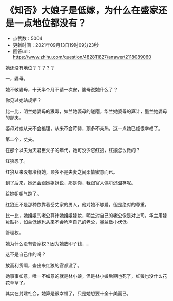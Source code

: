 # 《知否》大娘子是低嫁，为什么在盛家还是一点地位都没有？
- 点赞数：5004
- 更新时间：2021年09月13日19时09分23秒
- 回答url：https://www.zhihu.com/question/482811827/answer/2118089060
<body>
 <p data-pid="7vW5NnUs">她还没有地位？？？？？</p>
 <p data-pid="pINz7g9J">一，婆母。</p>
 <p data-pid="JpQBuPzr">她不敬婆母，十天半个月不请一次安，婆母说她什么了？</p>
 <p data-pid="VhxGEgiy">你见过她站规矩？</p>
 <p data-pid="Bplh_9_2">比一比，明兰她婆母的狠毒，如兰她婆母的磋磨，华兰她婆母的算计，墨兰她婆母的鄙夷。</p>
 <p data-pid="dBi9YMXG">婆母对她从来不会挑理，从来不会苛待，顶多不亲热，这一点她已经很幸福了。</p>
 <p data-pid="koXkYs7m">第二个，丈夫。</p>
 <p data-pid="tXYU24cN">在那个以夫为天君臣父子的年代，她可没少怼红狼，红狼怎么做的？</p>
 <p data-pid="xfVT3IyH">红狼忍了。</p>
 <p data-pid="afyWCO0y">红狼从来没有冷待她，顶多不是夫妻之间柔情蜜意而已。</p>
 <p data-pid="lzKSQwzo">到了后来，她还会跟她姐姐说，那是你，我跟官人偶尔还温存呢。</p>
 <p data-pid="y68RMiQ5">给她姐姐气跑了。</p>
 <p data-pid="MdngUKOz">红狼还不是那种依靠着岳丈家的男人，他对她不够爱，但是绝对的尊重。</p>
 <p data-pid="XEx_Y1Tv">比一比，她姐姐的老公算计她姐姐嫁妆，明兰对自己的老公像是对上司，华兰用嫁妆贴补，如兰低嫁也从来不会呛声自己的老公，墨兰做小伏低。</p>
 <p data-pid="fMv83C7H">管理权。</p>
 <p data-pid="xWfB-byi">她为什么没有管家权？因为她放印子钱……</p>
 <p data-pid="izdmok-f">这不是自己作的吗？</p>
 <p data-pid="hRPIz0QH">放高利贷啊，查出来红狼的官都没了。</p>
 <p data-pid="xez9ry4_">她事事如意，唯一不如意的就是林小娘，但是林小娘后期也死了，红狼也没什么花花草草了。</p>
 <p data-pid="jyPNxJrF">其实在封建社会，她算是很幸福了，只是她想要十全十美而已。</p>
</body>